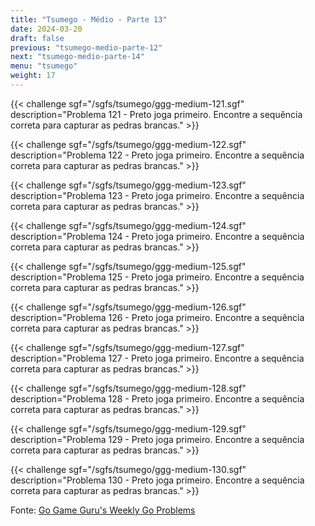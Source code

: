 ```yaml
---
title: "Tsumego - Médio - Parte 13"
date: 2024-03-20
draft: false
previous: "tsumego-medio-parte-12"
next: "tsumego-medio-parte-14"
menu: "tsumego"
weight: 17
---
```


{{< challenge sgf="/sgfs/tsumego/ggg-medium-121.sgf" description="Problema 121 - Preto joga primeiro. Encontre a sequência correta para capturar as pedras brancas." >}}

{{< challenge sgf="/sgfs/tsumego/ggg-medium-122.sgf" description="Problema 122 - Preto joga primeiro. Encontre a sequência correta para capturar as pedras brancas." >}}

{{< challenge sgf="/sgfs/tsumego/ggg-medium-123.sgf" description="Problema 123 - Preto joga primeiro. Encontre a sequência correta para capturar as pedras brancas." >}}

{{< challenge sgf="/sgfs/tsumego/ggg-medium-124.sgf" description="Problema 124 - Preto joga primeiro. Encontre a sequência correta para capturar as pedras brancas." >}}

{{< challenge sgf="/sgfs/tsumego/ggg-medium-125.sgf" description="Problema 125 - Preto joga primeiro. Encontre a sequência correta para capturar as pedras brancas." >}}

{{< challenge sgf="/sgfs/tsumego/ggg-medium-126.sgf" description="Problema 126 - Preto joga primeiro. Encontre a sequência correta para capturar as pedras brancas." >}}

{{< challenge sgf="/sgfs/tsumego/ggg-medium-127.sgf" description="Problema 127 - Preto joga primeiro. Encontre a sequência correta para capturar as pedras brancas." >}}

{{< challenge sgf="/sgfs/tsumego/ggg-medium-128.sgf" description="Problema 128 - Preto joga primeiro. Encontre a sequência correta para capturar as pedras brancas." >}}

{{< challenge sgf="/sgfs/tsumego/ggg-medium-129.sgf" description="Problema 129 - Preto joga primeiro. Encontre a sequência correta para capturar as pedras brancas." >}}

{{< challenge sgf="/sgfs/tsumego/ggg-medium-130.sgf" description="Problema 130 - Preto joga primeiro. Encontre a sequência correta para capturar as pedras brancas." >}}

Fonte: [Go Game Guru's Weekly Go Problems](https://github.com/gogameguru/go-problems)